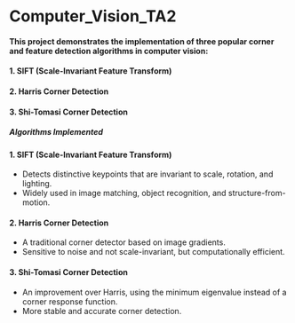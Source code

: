 # Computer_Vision_TA2

#### This project demonstrates the implementation of three popular corner and feature detection algorithms in computer vision:

#### 1. **SIFT (Scale-Invariant Feature Transform)**
#### 2. **Harris Corner Detection**
#### 3. **Shi-Tomasi Corner Detection**

##### Algorithms Implemented

#### 1. SIFT (Scale-Invariant Feature Transform)
- Detects distinctive keypoints that are invariant to scale, rotation, and lighting.
- Widely used in image matching, object recognition, and structure-from-motion.

#### 2. Harris Corner Detection
- A traditional corner detector based on image gradients.
- Sensitive to noise and not scale-invariant, but computationally efficient.

#### 3. Shi-Tomasi Corner Detection
- An improvement over Harris, using the minimum eigenvalue instead of a corner response function.
- More stable and accurate corner detection.
